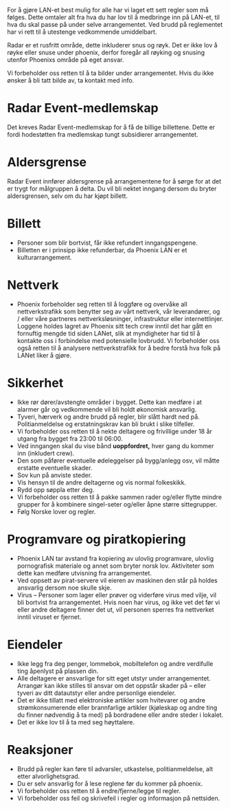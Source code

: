 For å gjøre LAN-et best mulig for alle har vi laget ett sett regler som må følges. Dette omtaler alt fra hva du har lov til å medbringe inn på LAN-et, til hva du skal passe på under selve arrangementet. Ved brudd på reglementet har vi rett til å utestenge vedkommende umiddelbart.

Radar er et rusfritt område, dette inkluderer snus og røyk. Det er ikke lov å røyke eller snuse under phoenix, derfor foregår all røyking og snusing utenfor Phoenixs område på eget ansvar.

Vi forbeholder oss retten til å ta bilder under arrangementet. Hvis du ikke ønsker å bli tatt bilde av, ta kontakt med info.

# Radar Event-medlemskap

Det kreves Radar Event-medlemskap for å få de billige billettene. Dette er fordi hodestøtten fra medlemskap tungt subsidierer arrangementet.

# Aldersgrense

Radar Event innfører aldersgrense på arrangementene for å sørge for at det er trygt for målgruppen å delta. Du vil bli nektet inngang dersom du bryter aldersgrensen, selv om du har kjøpt billett.

# Billett

 * Personer som blir bortvist, får ikke refundert inngangspengene.
 * Billetten er i prinsipp ikke refunderbar, da Phoenix LAN er et kulturarrangement.

# Nettverk

 * Phoenix forbeholder seg retten til å loggføre og overvåke all nettverkstrafikk som benytter seg av vårt nettverk, vår leverandører, og / eller våre partneres nettverksløsninger, infrastruktur eller internettlinjer. Loggene holdes lagret av Phoenix sitt tech crew inntil det har gått en fornuftig mengde tid siden LANet, slik at myndigheter har tid til å kontakte oss i forbindelse med potensielle lovbrudd. Vi forbeholder oss også retten til å analysere nettverkstrafikk for å bedre forstå hva folk på LANet liker å gjøre.

# Sikkerhet

 * Ikke rør dører/avstengte områder i bygget. Dette kan medføre i at alarmer går og vedkommende vil bli holdt økonomisk ansvarlig.
 * Tyveri, hærverk og andre brudd på regler, blir slått hardt ned på. Politianmeldelse og erstatningskrav kan bli brukt i slike tilfeller.
 * Vi forbeholder oss retten til å nekte deltagere og frivillige under 18 år utgang fra bygget fra 23:00 til 06:00.
 * Ved inngangen skal du vise bånd **uoppfordret,** hver gang du kommer inn (inkludert crew).
 * Den som påfører eventuelle ødeleggelser på bygg/anlegg osv, vil måtte erstatte eventuelle skader.
 * Sov kun på anviste steder.
 * Vis hensyn til de andre deltagerne og vis normal folkeskikk.
 * Rydd opp søppla etter deg.
 * Vi forbeholder oss retten til å pakke sammen rader og/eller flytte mindre grupper for å kombinere singel-seter og/eller åpne større sittegrupper.
 * Følg Norske lover og regler.

# Programvare og piratkopiering

 * Phoenix LAN tar avstand fra kopiering av ulovlig programvare, ulovlig pornografisk materiale og annet som bryter norsk lov. Aktiviteter som dette kan medføre utvisning fra arrangementet.
 * Ved oppsett av pirat-servere vil eieren av maskinen den står på holdes ansvarlig dersom noe skulle skje.
 * Virus – Personer som lager eller prøver og viderføre virus med vilje, vil bli bortvist fra arrangementet. Hvis noen har virus, og ikke vet det før vi eller andre deltagere finner det ut, vil personen sperres fra nettverket inntil viruset er fjernet.

# Eiendeler

 * Ikke legg fra deg penger, lommebok, mobiltelefon og andre verdifulle ting åpenlyst på plassen din.
 * Alle deltagere er ansvarlige for sitt eget utstyr under arrangementet. Arrangør kan ikke stilles til ansvar om det oppstår skader på – eller tyveri av ditt datautstyr eller andre personlige eiendeler.
 * Det er ikke tillatt med elektroniske artikler som hvitevarer og andre strømkonsumerende eller brannfarlige artikler (kjøleskap og andre ting du finner nødvendig å ta med) på bordradene eller andre steder i lokalet.
 * Det er ikke lov til å ta med seg høyttalere.

# Reaksjoner

 * Brudd på regler kan føre til advarsler, utkastelse, politianmeldelse, alt etter alvorlighetsgrad.
 * Du er selv ansvarlig for å lese reglene før du kommer på phoenix.
 * Vi forbeholder oss retten til å endre/fjerne/legge til regler.
 * Vi forbeholder oss feil og skrivefeil i regler og informasjon på nettsiden.


